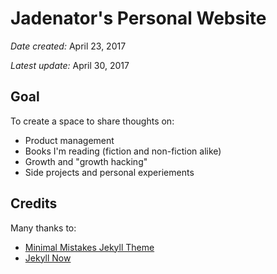 
# Jadenator's Personal Website

*Date created:* April 23, 2017

*Latest update:* April 30, 2017

## Goal

To create a space to share thoughts on:
* Product management
* Books I'm reading (fiction and non-fiction alike)
* Growth and "growth hacking"
* Side projects and personal experiements

## Credits

Many thanks to:

* [Minimal Mistakes Jekyll Theme](https://mmistakes.github.io/minimal-mistakes/)
* [Jekyll Now](https://github.com/barryclark/jekyll-now)

